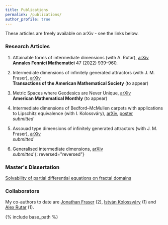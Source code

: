 ```yaml
---
title: Publications
permalink: /publications/
author_profile: true
---
```


These articles are freely available on arXiv - see the links below. 

### Research Articles

1. Attainable forms of intermediate dimensions (with A. Rutar), [arXiv](https://arxiv.org/abs/2111.14678)  
**Annales Fennici Mathematici** 47 (2022) 939–960.

2. Intermediate dimensions of infinitely generated attractors (with J. M. Fraser), [arXiv](https://arxiv.org/abs/2104.15133)  
**Transactions of the American Mathematical Society** (to appear)

3. Metric Spaces where Geodesics are Never Unique, [arXiv](https://arxiv.org/abs/2209.00598)  
**American Mathematical Monthly** (to appear) 

4. Intermediate dimensions of Bedford–McMullen carpets with applications to Lipschitz equivalence (with I. Kolossváry), [arXiv](https://arxiv.org/abs/2111.05625), [poster](https://amlan-banaji.github.io/files/BristolCarpetsPoster.pdf)  
*submitted*

5. Assouad type dimensions of infinitely generated attractors (with J. M. Fraser), [arXiv](https://arxiv.org/abs/2207.11611)  
*submitted*

6. Generalised intermediate dimensions, [arXiv](https://arxiv.org/abs/2011.08613)  
*submitted*
{: reversed="reversed"}
### Master's Dissertation

[Solvability of partial differential equations on fractal domains](https://amlan-banaji.github.io/files/dissweb1.pdf) 

### Collaborators

My co-authors to date are [Jonathan Fraser](http://www.mcs.st-andrews.ac.uk/~jmf32/) (2), [István Kolossváry](http://www.mcs.st-andrews.ac.uk/~itk1/) (1) and [Alex Rutar](https://rutar.org/) (1). 

{% include base_path %}
